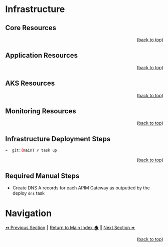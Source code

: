 Infrastructure
============

## Core Resources
<p align="right">(<a href="#Infrastructure">back to top</a>)</p>

## Application Resources
<p align="right">(<a href="#Infrastructure">back to top</a>)</p>

## AKS Resources
<p align="right">(<a href="#Infrastructure">back to top</a>)</p>

## Monitoring Resources
<p align="right">(<a href="#Infrastructure">back to top</a>)</p>

## Infrastructure Deployment Steps
```bash
➜  git:(main) ✗ task up
```
<p align="right">(<a href="#Infrastructure">back to top</a>)</p>


## Required Manual Steps
* Create DNS A records for each APIM Gateway as outputted by the deploy `dns` task

# Navigation
[⏪ Previous Section](../docs/letsencrypt.md) ‖ [Return to Main Index 🏠](../README.md) ‖ [Next Section ⏩](../docs/code.md) 
<p align="right">(<a href="#Infrastructure">back to top</a>)</p>
